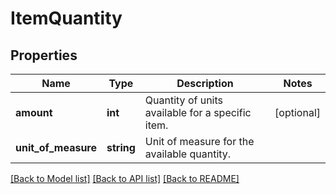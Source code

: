 # ItemQuantity

## Properties
Name | Type | Description | Notes
------------ | ------------- | ------------- | -------------
**amount** | **int** | Quantity of units available for a specific item. | [optional] 
**unit_of_measure** | **string** | Unit of measure for the available quantity. | 

[[Back to Model list]](../README.md#documentation-for-models) [[Back to API list]](../README.md#documentation-for-api-endpoints) [[Back to README]](../README.md)


